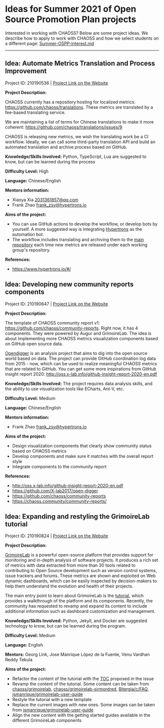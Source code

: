 # Ideas for Summer 2021 of Open Source Promotion Plan projects

Interested in working with CHAOSS? Below are some project ideas. We describe how to apply to work with CHAOSS and how we select students on a different page: [Summer-OSPP-interest.md](./Summer-OSPP-interest.md)

---

## Idea: Automate Metrics Translation and Process Improvement

Project ID: 210190536 | [Project Link on the Website](https://summer.iscas.ac.cn/#/org/prodetail/210190536?lang=en)

**Project Description:**

CHAOSS currently has a repository hosting for localized metrics: https://github.com/chaoss/translations. These metrics are translated by a fee-based translating service. 

We are maintaining a list of terms for Chinese translations to make it more coherent: https://github.com/chaoss/translations/issues/9 

CHAOSS is releasing new metrics, we wish the translating work be a CI workflow. Ideally, we can call some third-party translation API and build an automated translation and archive process based on GitHub. 

**Knowledge/Skills Involved:** Python, TypeScript, Lua are suggested to know, but can be learned during the process

**Difficulty Level:** High

**Language:** Chinese/English

**Mentors information:**
- Xiaoya Xia <2031361857@qq.com>
- Frank Zhao <frank_zsy@hypertrons.io>

**Aims of the project:**
- You can use GitHub actions to develop the workflow, or develop bots by yourself. A more suggested way is integrating [Hypertrons](https://www.hypertrons.io/#/) as the automation bot.
- The workflow includes translating and archiving them to the [main repository](https://github.com/chaoss/translations) each time new metrics are released under each working group's repository.

**References:**
- https://www.hypertrons.io/#/


## Idea: Developing new community reports components

Project ID: 210190647 | [Project Link on the Website](https://summer.iscas.ac.cn/#/org/prodetail/210190647?lang=en)

**Project Description:**

The template of CHAOSS community report v1: https://github.com/chaoss/community-reports. Right now, it has 4 components. They were powered by Augur and GrimoireLab. The idea is about Implementing more CHAOSS metrics visualization components based on GitHub open source data. 

[Opendigger](https://github.com/X-lab2017/open-digger) is an analysis project that aims to dig into the open source world based on data. The project can provide GitHub coordination log data from 2015 - now, which can be used to realize meaningful CHAOSS metrics that are related to GitHub. You can get some more inspirations from GitHub insight report 2020: http://oss.x-lab.info/github-insight-report-2020-en.pdf

**Knowledge/Skills Involved:** The project requires data analysis skills, and the ability to use visualization tools like ECharts, Ant-V, etc.

**Difficulty Level:** Medium

**Language:** Chinese/English

**Mentors information:** 
- Frank Zhao <frank_zsy@hypertrons.io>

**Aims of the project:**
- Design visualization components that clearly show community status based on CHAOSS metrics
- Develop components and make sure it matches with the overall report style
- Integrate components to the community report

**References:**
- http://oss.x-lab.info/github-insight-report-2020-en.pdf
- https://github.com/X-lab2017/open-digger 
- https://github.com/chaoss/community-reports
- https://chaoss.community/community-reports/ 


## Idea: Expanding and restyling the GrimoireLab tutorial

Project ID: 210190824 | [Project Link on the Website](https://summer.iscas.ac.cn/#/org/prodetail/210190824?lang=en)

**Project Description:**

[GrimoireLab](https://chaoss.github.io/grimoirelab) is a powerful open-source platform that provides support for monitoring and in-depth analysis of software projects. It produces a rich set of metrics with data extracted from more than 30 tools related to contributing to Open Source development such as version control systems, issue trackers and forums. These metrics are shown and exploited on Web dynamic dashboards, which can be easily inspected by decision-makers to help them understand the evolution and health of their projects.

The main entry point to learn about GrimoireLab is the [tutorial](https://chaoss.github.io/grimoirelab-tutorial), which provides a walkthrough of the platform and its components. Recently, the community has requested to revamp and expand its content to include additional information such as dashboard customization and management.

**Knowledge/Skills Involved:** Python, Jekyll, and Docker are suggested technology to know, but can be learned during the program.

**Difficulty Level:** Medium

**Language:** English

**Mentors:** Georg Link, Jose Manrique López de la Fuente, Venu Vardhan Reddy Tekula

**Aims of the project:**
- Refactor the content of the tutorial with the [TOC](https://github.com/chaoss/grimoirelab-tutorial/issues/104) proposed in the issue
- Revamp the content of the tutorial. Some content can be taken from [chaoss/grimoirelab](https://github.com/chaoss/grimoirelab#getting-started), [chaoss/grimoirelab-sirmordred](https://github.com/chaoss/grimoirelab-sirmordred#sirmordred-), [Bitergia/c/FAQ](https://gitlab.com/Bitergia/c/FAQ), [jsmanrique/grimoirelab-user-guide](https://github.com/jsmanrique/grimoirelab-user-guide)
- Restyle the tutorial with a new template
- Replace the current images with new ones. Some images can be taken from [jsmanrique/grimoirelab-user-guide](https://github.com/jsmanrique/grimoirelab-user-guide)
- Align the new content with the getting started guides available in the different GrimoireLab components
